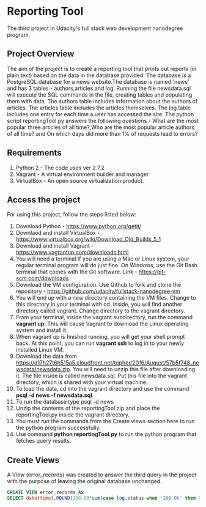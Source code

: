 # Reporting Tool
The third project in Udacity's full stack web development nanodegree program.

## Project Overview
The aim of the project is to create a reporting tool that prints out reports (in plain text) based on the data in the database provided. The database is a PostgreSQL database for a news website.The database is named 'news' and has 3 tables - authors,articles and log. Running the file newsdata.sql will execute the SQL commands in the file, creating tables and populating them with data. The authors table includes information about the authors of articles.
The articles table includes the articles themselves. The log table includes one entry for each time a user has accessed the site. The python script reportingTool.py answers the following questions - What are the most popular three articles of all time?,Who are the most popular article authors of all time? and On which days did more than 1% of requests lead to errors?</h2>


## Requirements
1. Python 2 - The code uses ver 2.7.2
2. Vagrant - A virtual environment builder and manager
3. VirtualBox - An open source virtualization product.


## Access the project
For using this project, follow the steps listed below:

1. Download Python - https://www.python.org/getit/
2. Downlaod and install VirtualBox - https://www.virtualbox.org/wiki/Download_Old_Builds_5_1
3. Download and install Vagrant - https://www.vagrantup.com/downloads.html
4. You will need a terminal.If you are using a Mac or Linux system, your regular terminal program will do just fine. On Windows, use the Git Bash terminal that comes with the Git software. Link - https://git-scm.com/downloads
5. Download the VM configuration. Use Github to fork and clone the repository - https://github.com/udacity/fullstack-nanodegree-vm
6. You will end up with a new directory containing the VM files. Change to this directory in your terminal with cd. Inside, you will find another directory called vagrant. Change directory to the vagrant directory.
7. From your terminal, inside the vagrant subdirectory, run the command **vagrant up**. This will cause Vagrant to download the Linux operating system and install it. 
8. When vagrant up is finished running, you will get your shell prompt back. At this point, you can run **vagrant ssh** to log in to your newly installed Linux VM.
9. Download the data from https://d17h27t6h515a5.cloudfront.net/topher/2016/August/57b5f748_newsdata/newsdata.zip. You will need to unzip this file after downloading it. The file inside is called newsdata.sql. Put this file into the vagrant directory, which is shared with your virtual machine.
10. To load the data, cd into the vagrant directory and use the command **psql -d news -f newsdata.sql**.
11. To run the database type psql -d news
12. Unzip the contents of the reportingTool.zip and place the reportingTool.py inside the vagrant directory.
13. You must run the commands from the Create views section here to run the python program successfully.
14. Use command **python reportingTool.py** to run the python program that fetches query results.


## Create Views
A View (error_records) was created to answer the third query in the project with the purpose of leaving the original database unchanged. 

```sql
CREATE VIEW error_records AS
SELECT date(time),ROUND(100.00*sum(case log.status when '200 OK' then 0 else 1 end)/COUNT(log.status),2) as percent FROM log group by date(time) ORDER BY percent DESC; 
```